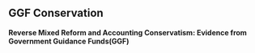 ## GGF Conservation

**Reverse Mixed Reform and Accounting Conservatism: Evidence from Government Guidance Funds(GGF)**

